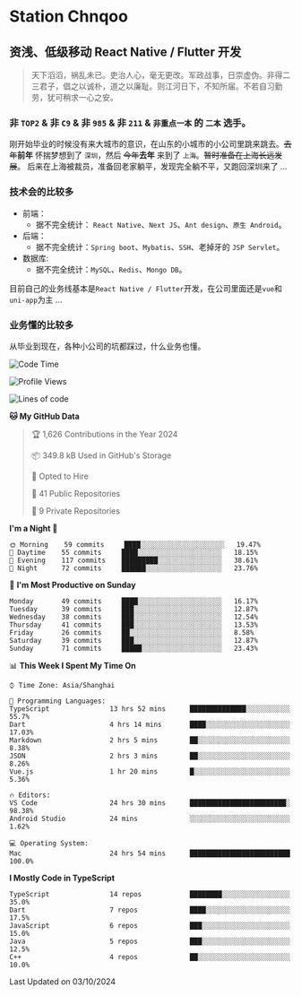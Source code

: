 # Station Chnqoo

## 资浅、低级移动 React Native / Flutter 开发

> 天下滔滔，祸乱未已。吏治人心，毫无更改。军政战事，日崇虚伪。非得二三君子，倡之以诚朴，道之以廉耻。则江河日下，不知所届。不若自习勤劳，犹可稍求一心之安。

### 非 `TOP2` & 非 `C9` & 非 `985` & 非 `211` & `非重点一本` 的 `二本` 选手。

刚开始毕业的时候没有来大城市的意识，在山东的小城市的小公司里跳来跳去。~~去年~~**前年** 怀揣梦想到了 `深圳`，然后 ~~今年~~**去年** 来到了 `上海`。~~暂时准备在上海长远发展~~。
后来在上海被裁员，准备回老家躺平，发现完全躺不平，又跑回深圳来了 ...

### 技术会的比较多

- 前端：
  - 据不完全统计： `React Native`、`Next JS`、`Ant design`、`原生 Android`。
- 后端：
  - 据不完全统计：`Spring boot`、`Mybatis`、`SSH`、老掉牙的 `JSP Servlet`。
- 数据库:
  - 据不完全统计：`MySQL`、`Redis`、`Mongo DB`。

目前自己的业务线基本是`React Native / Flutter`开发，在公司里面还是`vue`和`uni-app`为主 ...

### 业务懂的比较多

从毕业到现在，各种小公司的坑都踩过，什么业务也懂。

<!--START_SECTION:waka-->
![Code Time](http://img.shields.io/badge/Code%20Time-6%2C150%20hrs%2012%20mins-blue)

![Profile Views](http://img.shields.io/badge/Profile%20Views-0-blue)

![Lines of code](https://img.shields.io/badge/From%20Hello%20World%20I%27ve%20Written-348%20Thousand%20lines%20of%20code-blue)

**🐱 My GitHub Data** 

> 🏆 1,626 Contributions in the Year 2024
 > 
> 📦 349.8 kB Used in GitHub's Storage 
 > 
> 💼 Opted to Hire
 > 
> 📜 41 Public Repositories 
 > 
> 🔑 9 Private Repositories  
 > 
**I'm a Night 🦉** 

```text
🌞 Morning    59 commits     ████░░░░░░░░░░░░░░░░░░░░░   19.47% 
🌆 Daytime    55 commits     ████░░░░░░░░░░░░░░░░░░░░░   18.15% 
🌃 Evening    117 commits    █████████░░░░░░░░░░░░░░░░   38.61% 
🌙 Night      72 commits     ██████░░░░░░░░░░░░░░░░░░░   23.76%

```
📅 **I'm Most Productive on Sunday** 

```text
Monday       49 commits     ████░░░░░░░░░░░░░░░░░░░░░   16.17% 
Tuesday      39 commits     ███░░░░░░░░░░░░░░░░░░░░░░   12.87% 
Wednesday    38 commits     ███░░░░░░░░░░░░░░░░░░░░░░   12.54% 
Thursday     41 commits     ███░░░░░░░░░░░░░░░░░░░░░░   13.53% 
Friday       26 commits     ██░░░░░░░░░░░░░░░░░░░░░░░   8.58% 
Saturday     39 commits     ███░░░░░░░░░░░░░░░░░░░░░░   12.87% 
Sunday       71 commits     █████░░░░░░░░░░░░░░░░░░░░   23.43%

```


📊 **This Week I Spent My Time On** 

```text
⌚︎ Time Zone: Asia/Shanghai

💬 Programming Languages: 
TypeScript               13 hrs 52 mins      ██████████████░░░░░░░░░░░   55.7% 
Dart                     4 hrs 14 mins       ████░░░░░░░░░░░░░░░░░░░░░   17.03% 
Markdown                 2 hrs 5 mins        ██░░░░░░░░░░░░░░░░░░░░░░░   8.38% 
JSON                     2 hrs 3 mins        ██░░░░░░░░░░░░░░░░░░░░░░░   8.26% 
Vue.js                   1 hr 20 mins        █░░░░░░░░░░░░░░░░░░░░░░░░   5.36%

🔥 Editors: 
VS Code                  24 hrs 30 mins      ████████████████████████░   98.38% 
Android Studio           24 mins             ░░░░░░░░░░░░░░░░░░░░░░░░░   1.62%

💻 Operating System: 
Mac                      24 hrs 54 mins      █████████████████████████   100.0%

```

**I Mostly Code in TypeScript** 

```text
TypeScript               14 repos            ████████░░░░░░░░░░░░░░░░░   35.0% 
Dart                     7 repos             ████░░░░░░░░░░░░░░░░░░░░░   17.5% 
JavaScript               6 repos             ███░░░░░░░░░░░░░░░░░░░░░░   15.0% 
Java                     5 repos             ███░░░░░░░░░░░░░░░░░░░░░░   12.5% 
C++                      4 repos             ██░░░░░░░░░░░░░░░░░░░░░░░   10.0%

```



 Last Updated on 03/10/2024
<!--END_SECTION:waka-->

<!---
ChenqiaoStation/ChenqiaoStation is a ✨ special ✨ repository because its `README.md` (this file) appears on your GitHub profile.
You can click the Preview link to take a look at your changes.
--->
